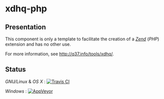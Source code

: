 # xdhq-php

## Presentation

This component is only a template to facilitate the creation of a [*Zend*](http://q37.info/s/x/ZND/) (*PHP*) extension and has no other use.

For more information, see http://q37.info/tools/xdhq/.

## Status
*GNU/Linux* & *OS X* : [![Travis CI](https://travis-ci.org/epeios-q37/xdhq-php.png)](https://travis-ci.org/epeios-q37/xdhq-php)
 
*Windows* : [![AppVeyor](http://ci.appveyor.com/api/projects/status/github/epeios-q37/xdhq-php)](http://ci.appveyor.com/project/epeios-q37/xdhq-php)



